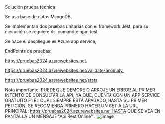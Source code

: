 Solución prueba técnica:

Se usa base de datos MongoDB,

Se implementan dos pruebas unitarias con el framework Jest, para su ejecución se requiere del comando: npm test

Se hace el despliegue en Azure app service,

EndPoints de pruebas:

https://pruebas2024.azurewebsites.net 

https://pruebas2024.azurewebsites.net/validate-anomaly 

https://pruebas2024.azurewebsites.net/stats

Nota importante: PUEDE QUE DEMORE O ARROJE UN ERROR AL PRIMER INTENTO DE CONSULTAR LA API, YA QUE, CUENTA CON UN APP SERVICE GRATUITO F1 EL CUAL SIEMPRE ESTÁ APAGADO, HASTA SU PRIMER PETICIÓN, SE RECOMIENDA PRIMERO HACER UN GET A LA URL PRINCIPAL: https://pruebas2024.azurewebsites.net HASTA QUE SE VEA EN PANTALLA UN MENSAJE "Api Rest Online" :
![image](https://github.com/debeniteze/pruebaTecnica/assets/64437681/2dcce05f-ac7f-4654-81ad-7a283961c50a)
